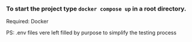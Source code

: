 ### To start the project type `docker compose up` in a root directory.
Required: Docker

PS: .env files vere left filled by purpose to simplify the testing process
